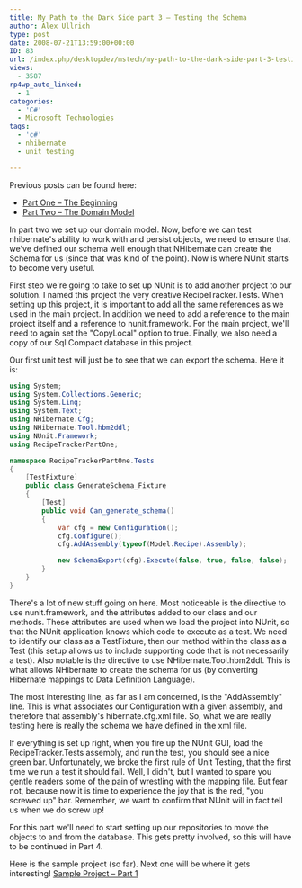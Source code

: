```yaml
---
title: My Path to the Dark Side part 3 – Testing the Schema
author: Alex Ullrich
type: post
date: 2008-07-21T13:59:00+00:00
ID: 83
url: /index.php/desktopdev/mstech/my-path-to-the-dark-side-part-3-testing/
views:
  - 3587
rp4wp_auto_linked:
  - 1
categories:
  - 'C#'
  - Microsoft Technologies
tags:
  - 'c#'
  - nhibernate
  - unit testing

---
```

Previous posts can be found here:

  * [Part One – The Beginning][1]
  * [Part Two – The Domain Model][2]

In part two we set up our domain model. Now, before we can test nhibernate's ability to work with and persist objects, we need to ensure that we've defined our schema well enough that NHibernate can create the Schema for us (since that was kind of the point). Now is where NUnit starts to become very useful.

First step we're going to take to set up NUnit is to add another project to our solution. I named this project the very creative RecipeTracker.Tests. When setting up this project, it is important to add all the same references as we used in the main project. In addition we need to add a reference to the main project itself and a reference to nunit.framework. For the main project, we'll need to again set the "CopyLocal" option to true. Finally, we also need a copy of our Sql Compact database in this project.

Our first unit test will just be to see that we can export the schema. Here it is:

```csharp
using System;
using System.Collections.Generic;
using System.Linq;
using System.Text;
using NHibernate.Cfg;
using NHibernate.Tool.hbm2ddl;
using NUnit.Framework;
using RecipeTrackerPartOne;

namespace RecipeTrackerPartOne.Tests
{
    [TestFixture]
    public class GenerateSchema_Fixture
    {
        [Test]
        public void Can_generate_schema()
        {
            var cfg = new Configuration();
            cfg.Configure();
            cfg.AddAssembly(typeof(Model.Recipe).Assembly);

            new SchemaExport(cfg).Execute(false, true, false, false);
        }
    }
}
```

There's a lot of new stuff going on here. Most noticeable is the directive to use nunit.framework, and the attributes added to our class and our methods. These attributes are used when we load the project into NUnit, so that the NUnit application knows which code to execute as a test. We need to identify our class as a TestFixture, then our method within the class as a Test (this setup allows us to include supporting code that is not necessarily a test). Also notable is the directive to use NHibernate.Tool.hbm2ddl. This is what allows NHibernate to create the schema for us (by converting Hibernate mappings to Data Definition Language).

The most interesting line, as far as I am concerned, is the "AddAssembly" line. This is what associates our Configuration with a given assembly, and therefore that assembly's hibernate.cfg.xml file. So, what we are really testing here is really the schema we have defined in the xml file.

If everything is set up right, when you fire up the NUnit GUI, load the RecipeTracker.Tests assembly, and run the test, you should see a nice green bar. Unfortunately, we broke the first rule of Unit Testing, that the first time we run a test it should fail. Well, I didn't, but I wanted to spare you gentle readers some of the pain of wrestling with the mapping file. But fear not, because now it is time to experience the joy that is the red, "you screwed up" bar. Remember, we want to confirm that NUnit will in fact tell us when we do screw up!

For this part we'll need to start setting up our repositories to move the objects to and from the database. This gets pretty involved, so this will have to be continued in Part 4.

Here is the sample project (so far). Next one will be where it gets interesting! [Sample Project – Part 1][3]

 [1]: /index.php/DesktopDev/MSTech/the-path-to-nhibernate-aamp-tdd-part-1-t
 [2]: /index.php/DesktopDev/MSTech/my-path-to-the-dark-side-part-2-the-doma
 [3]: http://www.mediafire.com/?vetm5z4ou4d